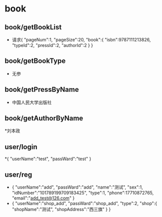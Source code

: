 # book
## book/getBookList
* 请求{
    	"pageNum":1,
    	"pageSize":20,
    	"book":{
    		"isbn":9787111213826,
    		"typeId":2,
    		"pressId":2,
    		"authorId":2
    	}
    }

## book/getBookType
* 无参

## book/getPressByName
* 中国人民大学出版社

## book/getAuthorByName
*刘本政

## user/login
*{
 	"userName":"test",
 	"passWard":"test"
 }
 
 ## user/reg
 * {
  	"userName":"add",
  	"passWard":"add",
  	"name":"测试",
  	"sex":1,
  	"idNumber":"101789199709183425",
  	"type":1,
  	"phone":17710872765,
  	"email":"add_test@126.com"
  }
 * {
    	"userName":"shop_add",
    	"passWard":"shop_add",
    	"type":2,
    	"shop":{
    		"shopName":"测试",
    		"shopAddress":"西三旗"
    	}
    }